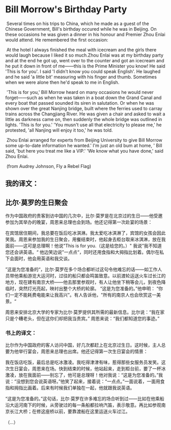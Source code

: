 # Bill Morrow's Birthday Party

​		Several times on his trips to China, which he made as a guest of the Chinese Government, Bill's birthday occured while he was in Beijing. On these occasions he was given a dinner in his honour and Premier Zhou Enlai would attend. He remembered the first occasion:

​	    At the hotel I always finished the meal with icecream and the girls there would laugh because I liked it so much.Zhou Enlai was at my birthday party and at the end he got up, went over to the counter and got an icecream and he put it down in front of me——this is the Prime Minister you know!  He said 'This is for you'. I said 'I didn't know you could speak English'. He laughed and he said 'a little bit' measuring with his finger and thumb. Sometimes when we were alone then he'd speak to me in English.

​		'This is for you,' Bill Morrow heard on many occasions he would never forget——such as when he was taken in a boat down the Grand Canal and every boat that passed sounded its siren in salutation. Or when he was shown over the great Nanjing bridge, built where the ferries used to carray trains across the Changjiang River. He was given a chair and asked to wait a little as darkness came on, then suddenly the whole bridge was outlined in lights. 'This is for you.' 'You musn't use all that electricity to please me,' he protested, 'all Nanjing will enjoy it too,' he was told.

​		Zhou Enlai arranged for experts from Beijing University to give Bill Morrow some up-to-date information he wanted.' I'm just an old bum at home, ' Bill said, 'but here you treat me like a VIP.' 'We know what you have done,' said Zhou Enlai.

​																					(from Audrey Johnson, Fly a Rebel Flag)

## 我的译文：

## 比尔·莫罗的生日聚会

​		作为中国政府的贵客到访中国的几次中，比尔·莫罗是在北京过的生日——他受邀参加为其举办的晚宴，周恩来总理也会到场。他还记得第一次赴宴的场景：

​		在宾馆居住期间，我总要在饭后吃冰淇淋。我太爱吃冰淇淋了，宾馆的女孩会因此笑我。周恩来参加我的生日聚会，用餐结束时，他起身去柜台取来冰淇淋，放在我面前——这可是总理啊！他说"This is for you.（这是给您的。）" 我说”我不知道您还会讲英语。“ 他边笑边说”一点点“，同时还用食指和大拇指比划着。偶尔在私下会面时，他会用英语和我交谈。

​		”这是为您准备的“，比尔·莫罗在多个场合都听过这句令他难忘的话——如工作人员带他乘船游览大运河时，过往的船只都会鸣笛致意。以前渡轮运送火车过长江的地方，现在建有南京大桥——他去那里参观时，有人让他坐下稍等会儿，到夜色降临时，突然灯光亮起，映衬出整个大桥的轮廓。 “这是为您准备的。”他申明： “你们一定不能耗费电能来让我高兴”。有人告诉他，"所有的南京人也会欣赏这一美景。“

​		周恩来安排北京大学的专家为比尔·莫罗提供其所需的最新信息。比尔说：“我在家只是个糟老头，但在这你们却把我当贵宾。” 周恩来说：“我们都知道您的事迹。”

### 书上的译文：

​		比尔作为中国政府的客人访问中国，好几次都赶上在北京过生日。这时候，主人总要为他举行宴会，周恩来总理也出席。他还记得第一次生日宴会的情景：

​		我在饭店吃饭，最后总是吃冰激凌。我吃得津津有味，惹得那些女服务员发笑。这次生日宴会，周恩来在场。快到结束的时候，他站起来，走到柜台前，要了一杯冰激凌，放在我面前——别忘了，他可是总理呀！他对我说：“这是为您准备的。”我说：“没想到您会说英语呀。”他笑了起来，接着说：“一点点。”一面说着，一面用食指和拇指比画着。后来有时候我们单独在一起，他就跟我说英语。

​		“这是为您准备的。”这句话，比尔·莫罗在许多难忘的场合听到过——比如在他乘船沿大运河南下的时候，从旁驶过的每一条船都拉响汽笛，表示敬意。再比如参观南京长江大桥；在修这座桥以前，要靠渡船在这里运送火车过江。

（...）

​																		

